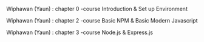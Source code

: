 Wiphawan (Yaun) : chapter 0 -course Introduction & Set up Environment

Wiphawan (Yaun) : chapter 2 -course Basic NPM & Basic Modern Javascript

Wiphawan (Yaun) : chapter 3 -course Node.js & Express.js